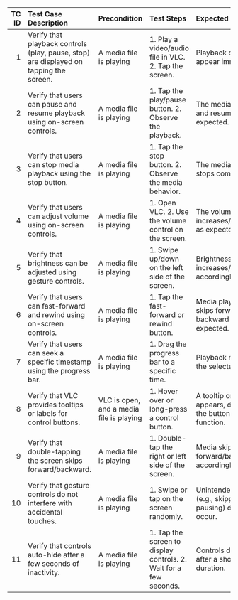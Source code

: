|   TC ID | Test Case Description                                                                  | Precondition                             | Test Steps                                                        | Expected Result                                               | Test Type   | Priority   | Test Data      |
|--------:|:---------------------------------------------------------------------------------------|:-----------------------------------------|:------------------------------------------------------------------|:--------------------------------------------------------------|:------------|:-----------|:---------------|
|       1 | Verify that playback controls (play, pause, stop) are displayed on tapping the screen. | A media file is playing                  | 1. Play a video/audio file in VLC. 2. Tap the screen.             | Playback controls appear immediately.                         | UI/UX       | High       | Any media file |
|       2 | Verify that users can pause and resume playback using on-screen controls.              | A media file is playing                  | 1. Tap the play/pause button. 2. Observe the playback.            | The media pauses and resumes as expected.                     | Functional  | High       | Any media file |
|       3 | Verify that users can stop media playback using the stop button.                       | A media file is playing                  | 1. Tap the stop button. 2. Observe the media behavior.            | The media playback stops completely.                          | Functional  | High       | Any media file |
|       4 | Verify that users can adjust volume using on-screen controls.                          | A media file is playing                  | 1. Open VLC. 2. Use the volume control on the screen.             | The volume increases/decreases as expected.                   | Functional  | Medium     | Any media file |
|       5 | Verify that brightness can be adjusted using gesture controls.                         | A media file is playing                  | 1. Swipe up/down on the left side of the screen.                  | Brightness increases/decreases accordingly.                   | UI/UX       | Medium     | Any media file |
|       6 | Verify that users can fast-forward and rewind using on-screen controls.                | A media file is playing                  | 1. Tap the fast-forward or rewind button.                         | Media playback skips forward or backward as expected.         | Functional  | Medium     | Any media file |
|       7 | Verify that users can seek a specific timestamp using the progress bar.                | A media file is playing                  | 1. Drag the progress bar to a specific time.                      | Playback moves to the selected time.                          | Functional  | High       | Any media file |
|       8 | Verify that VLC provides tooltips or labels for control buttons.                       | VLC is open, and a media file is playing | 1. Hover over or long-press a control button.                     | A tooltip or label appears, describing the button’s function. | Usability   | Low        | Any media file |
|       9 | Verify that double-tapping the screen skips forward/backward.                          | A media file is playing                  | 1. Double-tap the right or left side of the screen.               | Media skips forward/backward accordingly.                     | Functional  | Medium     | Any media file |
|      10 | Verify that gesture controls do not interfere with accidental touches.                 | A media file is playing                  | 1. Swipe or tap on the screen randomly.                           | Unintended actions (e.g., skipping, pausing) do not occur.    | Usability   | Medium     | Any media file |
|      11 | Verify that controls auto-hide after a few seconds of inactivity.                      | A media file is playing                  | 1. Tap the screen to display controls. 2. Wait for a few seconds. | Controls disappear after a short duration.                    | UI/UX       | High       | Any media file |